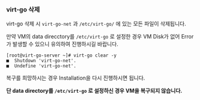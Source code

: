 ### virt-go 삭제

virt-go 삭제 시 `virt-go-net` 과 `/etc/virt-go/` 에 있는 모든 파일이 삭제됩니다.

만약 VM의 data direcctory를 `/etc/virt-go` 로 설정한 경우 VM Disk가 없어 Error가 발생할 수 있으니 유의하여 진행하시길 바랍니다.

```
[root@virt-go-server ~]# virt-go clear -y
■  Shutdown 'virt-go-net'.
■  Undefine 'virt-go-net'.
```

복구를 희망하시는 경우 Installation을 다시 진행하시면 됩니다.

**단 data directory를 `/etc/virt-go` 로 설정하신 경우 VM을 복구되지 않습니다.**
